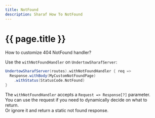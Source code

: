 ```yaml
---
title: NotFound
description: Sharaf How To NotFound
---
```


# {{ page.title }}

How to customize 404 NotFound handler?


Use the `withNotFoundHandler` on `UndertowSharafServer`:
```scala
UndertowSharafServer(routes).withNotFoundHandler { req =>
  Response.withBody(MyCustomNotFoundPage)
    .withStatus(StatusCode.NotFound)
}
```

The `withNotFoundHandler` accepts a `Request => Response[?]` parameter.  
You can use the request if you need to dynamically decide on what to return.  
Or ignore it and return a static not found response.

